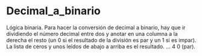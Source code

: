 # Decimal_a_binario
Lógica binaria. Para hacer la conversión de decimal a binario, hay que ir dividiendo el número decimal entre dos y anotar en una columna a la derecha el resto (un 0 si el resultado de la división es par y un 1 si es impar). La lista de ceros y unos leídos de abajo a arriba es el resultado. ... 4 0 (par).
